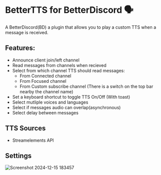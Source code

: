 # BetterTTS for BetterDiscord 🗣️
A BetterDiscord(BD) a plugin that allows you to play a custom TTS when a message is received.
## Features:
- Announce client join/left channel
- Read messages from channels when recieved
- Select from which channel TTS should read messages:
    - From Connected channel
    - From Focused channel
    - From Custom subscribe channel (There is a switch on the top bar nearby the channel name)
- Set a keyboard shortcut to toggle TTS On/Off (With toast)
- Select mutliple voices and languages
- Select if messages audio can overlap(asynchronous)
- Select delay between messages
## TTS Sources
- Streamelements API
## Settings
![Screenshot 2024-12-15 183457](https://github.com/user-attachments/assets/f4ebd233-36d9-4304-a467-f50f840d6e29)
